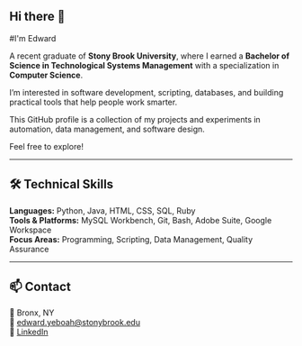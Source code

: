 ## Hi there 👋

<!--
**EdwardY2025/EdwardY2025** is a ✨ _special_ ✨ repository because its `README.md` (this file) appears on your GitHub profile.

Here are some ideas to get you started:

- 🔭 I’m currently working on ...
- 🌱 I’m currently learning ...
- 👯 I’m looking to collaborate on ...
- 🤔 I’m looking for help with ...
- 💬 Ask me about ...
- 📫 How to reach me: ...
- 😄 Pronouns: ...
- ⚡ Fun fact: ...
-->
#I'm Edward

A recent graduate of **Stony Brook University**, where I earned a **Bachelor of Science in Technological Systems Management** with a specialization in **Computer Science**.

I’m interested in software development, scripting, databases, and building practical tools that help people work smarter.

This GitHub profile is a collection of my projects and experiments in automation, data management, and software design.

Feel free to explore!

---

## 🛠️ Technical Skills

**Languages:** Python, Java, HTML, CSS, SQL, Ruby  
**Tools & Platforms:** MySQL Workbench, Git, Bash, Adobe Suite, Google Workspace  
**Focus Areas:** Programming, Scripting, Data Management, Quality Assurance

---

## 📫 Contact

📍 Bronx, NY  
📧 [edward.yeboah@stonybrook.edu](mailto:edward.yeboah@stonybrook.edu)  
🔗 [LinkedIn](https://www.linkedin.com/in/eyeboah03/)
